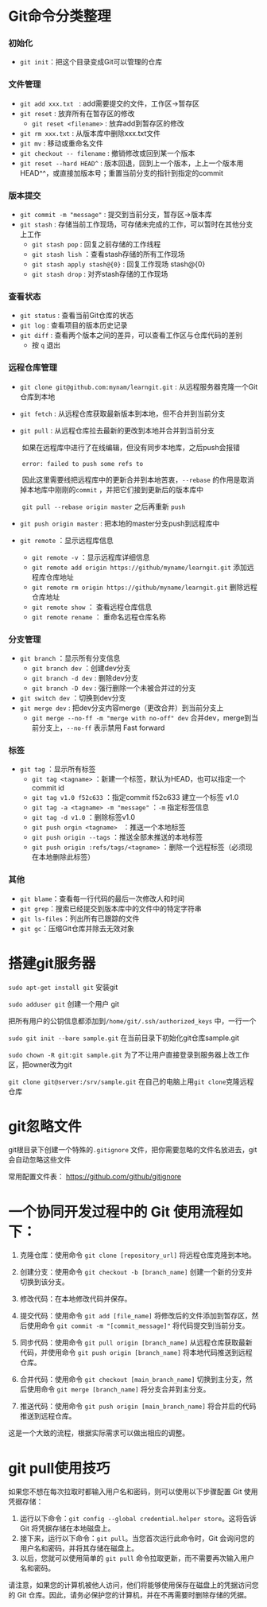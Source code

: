 # Git命令分类整理

### 初始化

* `git init`：把这个目录变成Git可以管理的仓库

### 文件管理

* `git add xxx.txt ` : add需要提交的文件，工作区->暂存区
* `git reset` : 放弃所有在暂存区的修改
  * `git reset <filename>` : 放弃add到暂存区<filename>的修改
* `git rm xxx.txt`  : 从版本库中删除xxx.txt文件
* `git mv` : 移动或重命名文件
* `git checkout -- filename` : 撤销修改或回到某一个版本
* `git reset --hard HEAD^` : 版本回退，回到上一个版本，上上一个版本用HEAD^^，或直接加版本号；重置当前分支的指针到指定的commit

### 版本提交

* `git commit -m "message"` : 提交到当前分支，暂存区->版本库
* `git stash` : 存储当前工作现场，可存储未完成的工作，可以暂时在其他分支上工作
  * `git stash pop` : 回复之前存储的工作线程
  * `git stash lish` ：查看stash存储的所有工作现场
  * `git stash apply stash@{0}` : 回复工作现场 stash@{0}
  * `git stash drop` : 对齐stash存储的工作现场

### 查看状态

* `git status` : 查看当前Git仓库的状态
* `git log` : 查看项目的版本历史记录
* `git diff` : 查看两个版本之间的差异，可以查看工作区与仓库代码的差别
  * 按 `q` 退出

### 远程仓库管理

* `git clone git@github.com:mynam/learngit.git` :  从远程服务器克隆一个Git仓库到本地

* `git fetch` : 从远程仓库获取最新版本到本地，但不合并到当前分支

* `git pull` : 从远程仓库拉去最新的更改到本地并合并到当前分支

  ​	如果在远程库中进行了在线编辑，但没有同步本地库，之后push会报错

  ​	`error: failed to push some refs to` 

  ​	因此这里需要线把远程库中的更新合并到本地苦衷，`--rebase` 的作用是取消掉本地库中刚刚的`commit` ，并把它们接到更新后的版本库中

  ​	`git pull --rebase origin master`  之后再重新 `push` 

* `git push origin master` : 把本地的master分支push到远程库中
* `git remote` ：显示远程库信息
  * `git remote -v` ：显示远程库详细信息
  * `git remote add origin https://github/myname/learngit.git` 添加远程库仓库地址
  * `git remote rm origin https://github/myname/learngit.git` 删除远程仓库地址
  * `git remote show` ： 查看远程仓库信息
  * `git remote rename` ： 重命名远程仓库名称

### 分支管理

* `git branch` ：显示所有分支信息
  * `git branch dev` ：创建dev分支
  * `git branch -d dev` :  删除dev分支
  * `git branch -D dev` :  强行删除一个未被合并过的分支
* `git switch dev` ：切换到dev分支
* `git merge dev` : 把dev分支内容merge（更改合并）到当前分支上
  * `git merge --no-ff -m "merge with no-off" dev` 合并dev，merge到当前分支上，`--no-ff` 表示禁用 Fast forward

### 标签

* `git tag` ：显示所有标签
  * `git tag <tagname>` ：新建一个标签，默认为HEAD，也可以指定一个commit id
  * `git tag v1.0 f52c633` ：指定commit f52c633 建立一个标签 v1.0
  * `git tag -a <tagname> -m "message"` ：`-m` 指定标签信息
  * `git tag -d v1.0` ：删除标签v1.0
  * `git push orgin <tagname> ` ：推送一个本地标签
  * `git push origin --tags` ：推送全部未推送的本地标签
  * `git push origin :refs/tags/<tagname>` ：删除一个远程标签（必须现在本地删除此标签）

### 其他

* `git blame`：查看每一行代码的最后一次修改人和时间
* `git grep`：搜索已经提交到版本库中的文件中的特定字符串
* `git ls-files`：列出所有已跟踪的文件
* `git gc`：压缩Git仓库并除去无效对象

# 搭建git服务器

`sudo apt-get install git` 安装git

`sudo adduser git` 创建一个用户 git

把所有用户的公钥信息都添加到`/home/git/.ssh/authorized_keys` 中，一行一个

`sudo git init --bare sample.git` 在当前目录下初始化git仓库sample.git

`sudo chown -R git:git sample.git` 为了不让用户直接登录到服务器上改工作区，把owner改为git

`git clone git@server:/srv/sample.git` 在自己的电脑上用`git clone`克隆远程仓库

# git忽略文件

git根目录下创建一个特殊的`.gitignore` 文件，把你需要忽略的文件名放进去，git会自动忽略这些文件

常用配置文件表： https://github.com/github/gitignore

# 一个协同开发过程中的 Git 使用流程如下：

1. 克隆仓库：使用命令 `git clone [repository_url]` 将远程仓库克隆到本地。

2. 创建分支：使用命令 `git checkout -b [branch_name]` 创建一个新的分支并切换到该分支。

3. 修改代码：在本地修改代码并保存。

4. 提交代码：使用命令 `git add [file_name]` 将修改后的文件添加到暂存区，然后使用命令 `git commit -m "[commit_message]"` 将代码提交到当前分支。

5. 同步代码：使用命令 `git pull origin [branch_name]` 从远程仓库获取最新代码，并使用命令 `git push origin [branch_name]` 将本地代码推送到远程仓库。

6. 合并代码：使用命令 `git checkout [main_branch_name]` 切换到主分支，然后使用命令 `git merge [branch_name]` 将分支合并到主分支。

7. 推送代码：使用命令 `git push origin [main_branch_name]` 将合并后的代码推送到远程仓库。

这是一个大致的流程，根据实际需求可以做出相应的调整。

 # git pull使用技巧
 如果您不想在每次拉取时都输入用户名和密码，则可以使用以下步骤配置 Git 使用凭据存储：

1. 运行以下命令：`git config --global credential.helper store`。这将告诉 Git 将凭据存储在本地磁盘上。
2. 接下来，运行以下命令：`git pull`。当您首次运行此命令时，Git 会询问您的用户名和密码，并将其存储在磁盘上。
3. 以后，您就可以使用简单的 `git pull` 命令拉取更新，而不需要再次输入用户名和密码。

请注意，如果您的计算机被他人访问，他们将能够使用保存在磁盘上的凭据访问您的 Git 仓库。因此，请务必保护您的计算机，并在不再需要时删除存储的凭据。
